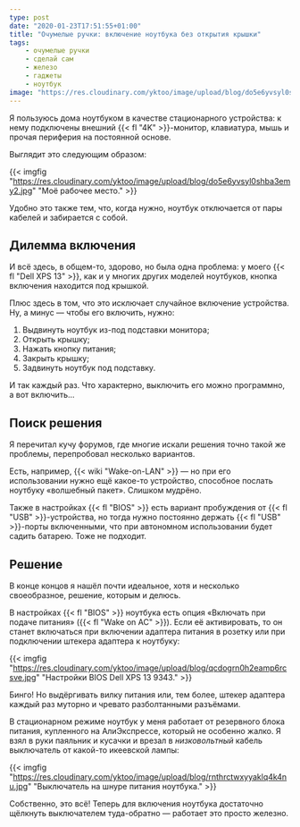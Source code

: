 ```yaml
---
type: post
date: "2020-01-23T17:51:55+01:00"
title: "Очумелые ручки: включение ноутбука без открытия крышки"
tags:
    - очумелые ручки
    - сделай сам
    - железо
    - гаджеты
    - ноутбук
image: "https://res.cloudinary.com/yktoo/image/upload/blog/do5e6yvsyl0shba3emy2.jpg"
---
```


Я пользуюсь дома ноутбуком в качестве стационарного устройства: к нему подключены внешний {{< fl "4K" >}}-монитор, клавиатура, мышь и прочая периферия на постоянной основе.

Выглядит это следующим образом:

<!--more-->

{{< imgfig "https://res.cloudinary.com/yktoo/image/upload/blog/do5e6yvsyl0shba3emy2.jpg" "Моё рабочее место." >}}

Удобно это также тем, что, когда нужно, ноутбук отключается от пары кабелей и забирается с собой.

## Дилемма включения

И всё здесь, в общем-то, здорово, но была одна проблема: у моего {{< fl "Dell XPS 13" >}}, как и у многих других моделей ноутбуков, кнопка включения находится под крышкой.

Плюс здесь в том, что это исключает случайное включение устройства. Ну, а минус — чтобы его включить, нужно:

1. Выдвинуть ноутбук из-под подставки монитора;
2. Открыть крышку;
3. Нажать кнопку питания;
4. Закрыть крышку;
5. Задвинуть ноутбук под подставку.

И так каждый раз. Что характерно, выключить его можно программно, а вот включить…

## Поиск решения

Я перечитал кучу форумов, где многие искали решения точно такой же проблемы, перепробовал несколько вариантов.

Есть, например, {{< wiki "Wake-on-LAN" >}} — но при его использовании нужно ещё какое-то устройство, способное послать ноутбуку «волшебный пакет». Слишком мудрёно.

Также в настройках {{< fl "BIOS" >}} есть вариант пробуждения от {{< fl "USB" >}}-устройства, но тогда нужно постоянно держать {{< fl "USB" >}}-порты включенными, что при автономном использовании будет садить батарею. Тоже не подходит.

## Решение

В конце концов я нашёл почти идеальное, хотя и несколько своеобразное, решение, которым и делюсь.

В настройках {{< fl "BIOS" >}} ноутбука есть опция «Включать при подаче питания» ({{< fl "Wake on AC" >}}). Если её активировать, то он станет включаться при включении адаптера питания в розетку или при подключении штекера адаптера к ноутбуку:

{{< imgfig "https://res.cloudinary.com/yktoo/image/upload/blog/qcdogrn0h2eamp6rcsve.jpg" "Настройки BIOS Dell XPS 13 9343." >}}

Бинго! Но выдёргивать вилку питания или, тем более, штекер адаптера каждый раз муторно и чревато разболтанными разъёмами.

В стационарном режиме ноутбук у меня работает от резервного блока питания, купленного на АлиЭкспрессе, который не особенно жалко. Я взял в руки паяльник и кусачки и врезал в *низковольтный* кабель выключатель от какой-то икеевской лампы:

{{< imgfig "https://res.cloudinary.com/yktoo/image/upload/blog/rnthrctwxyyaklq4k4nu.jpg" "Выключатель на шнуре питания ноутбука." >}}

Собственно, это всё! Теперь для включения ноутбука достаточно щёлкнуть выключателем туда-обратно — работает это просто железно.